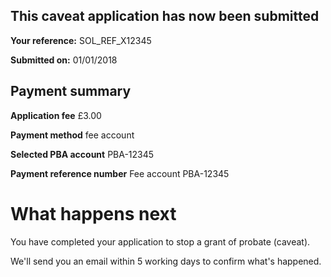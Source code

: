 This caveat application has now been submitted
-------------------------------------------------
**Your reference:** SOL_REF_X12345

**Submitted on:** 01/01/2018

Payment summary
-------------------------------------------------
**Application fee** &pound;3.00

**Payment method** fee account

**Selected PBA account** PBA-12345

**Payment reference number** Fee account PBA-12345

What happens next
=================

You have completed your application to stop a grant of probate (caveat).

We'll send you an email within 5 working days to confirm what's happened.
